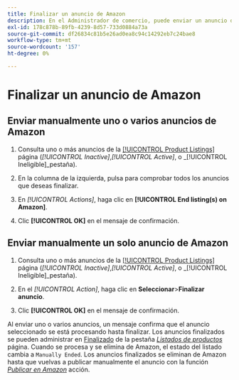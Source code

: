 ```yaml
---
title: Finalizar un anuncio de Amazon
description: En el Administrador de comercio, puede enviar un anuncio de Amazon desde el panel de Sales Channel de Amazon.
exl-id: 178c878b-89fb-4239-8d57-733d0884a73a
source-git-commit: df26834c81b5e26ad0ea8c94c14292eb7c24bae8
workflow-type: tm+mt
source-wordcount: '157'
ht-degree: 0%

---
```


# Finalizar un anuncio de Amazon

## Enviar manualmente uno o varios anuncios de Amazon

1. Consulta uno o más anuncios de la [[!UICONTROL Product Listings]](./managing-product-listings.md) página (_[!UICONTROL Inactive]_,_[!UICONTROL Active]_, o _[!UICONTROL Ineligible]_pestaña).

1. En la columna de la izquierda, pulsa para comprobar todos los anuncios que deseas finalizar.

1. En _[!UICONTROL Actions]_, haga clic en **[!UICONTROL End listing(s) on Amazon]**.

1. Clic **[!UICONTROL OK]** en el mensaje de confirmación.

## Enviar manualmente un solo anuncio de Amazon

1. Consulta uno o más anuncios de la [[!UICONTROL Product Listings]](./managing-product-listings.md) página (_[!UICONTROL Inactive]_,_[!UICONTROL Active]_, o _[!UICONTROL Ineligible]_pestaña).

1. En el _[!UICONTROL Action]_, haga clic en **Seleccionar**>**Finalizar anuncio**.

1. Clic **[!UICONTROL OK]** en el mensaje de confirmación.

Al enviar uno o varios anuncios, un mensaje confirma que el anuncio seleccionado se está procesando hasta finalizar. Los anuncios finalizados se pueden administrar en [Finalizado](./ended-listings.md) de la pestaña [_Listados de productos_](./managing-product-listings.md) página. Cuando se procesa y se elimina de Amazon, el estado del listado cambia a `Manually Ended`. Los anuncios finalizados se eliminan de Amazon hasta que vuelvas a publicar manualmente el anuncio con la función [_Publicar en Amazon_](./publish-listings-manually.md) acción.
